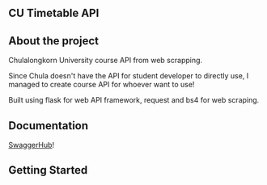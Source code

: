 CU Timetable API
---
About the project
---

Chulalongkorn University course API from web scrapping.

Since Chula doesn't have the API for student developer to directly use, I managed to create course API for whoever want to use!

Built using flask for web API framework, request and bs4 for web scraping.


Documentation
---
[SwaggerHub](https://app.swaggerhub.com/apis-docs/y-pakorn/cutimetable-api/1.0.0)!


Getting Started
---
